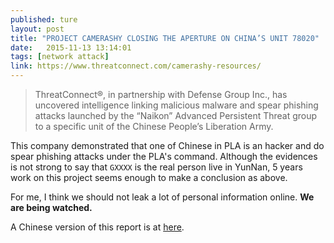 ```yaml
---
published: ture
layout: post
title: "PROJECT CAMERASHY CLOSING THE APERTURE ON CHINA’S UNIT 78020"
date:   2015-11-13 13:14:01
tags: [network attack]
link: https://www.threatconnect.com/camerashy-resources/
---
```


>ThreatConnect®, in partnership with Defense Group Inc., has uncovered intelligence linking malicious malware and spear phishing attacks launched by the “Naikon” Advanced Persistent Threat group to a specific unit of the Chinese People’s Liberation Army.


This company demonstrated that one of Chinese in PLA is an hacker and do spear phishing attacks under the PLA's command. Although the evidences is not strong to say that <code>GXXXX</code> is the real person live in YunNan, 5 years work on this project seems enough to make a conclusion as above.

For me, I think we should not leak a lot of personal information online. **We are being watched.**

A Chinese version of this report is at [here](http://drops.wooyun.org/papers/9435).
